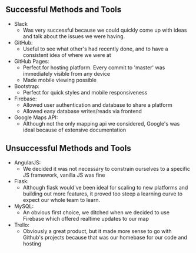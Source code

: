 ## Successful Methods and Tools
- Slack
   - Was very successful because we could quickly come up with ideas and talk about the issues we were having.
- GitHub:
   - Useful to see what other's had recently done, and to have a consistent idea of where we were at
- GitHub Pages:
   - Perfect for hosting platform. Every commit to 'master' was immediately visible from any device
   - Made mobile viewing possible
- Bootstrap:
   - Perfect for quick styles and mobile responsiveness
- Firebase:
   - Allowed user authentication and database to share a platform
   - Allowed easy database writes/reads via frontend
- Google Maps API:
   - Although not the only mapping api we considered, Google's was ideal because of extensive documentation
  
  
  
## Unsuccessful Methods and Tools
- AngularJS:
   - We decided it was not necessary to constrain ourselves to a specific JS framework, vanilla JS was fine
- Flask:
   - Although flask would've been ideal for scaling to new platforms and building out more features, it proved too steep a learning curve to expect our whole team to learn.
 - MySQL:
   - An obvious first choice, we ditched when we decided to use Firebase which offered realtime updates to our map
- Trello:
   - Obviously a great product, but it made more sense to go with Github's projects because that was our homebase for our code and hosting

